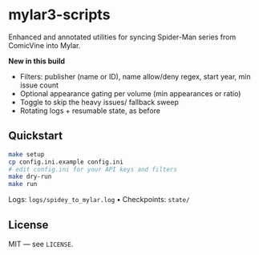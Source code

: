 # mylar3-scripts

Enhanced and annotated utilities for syncing Spider-Man series from ComicVine into Mylar.

**New in this build**
- Filters: publisher (name or ID), name allow/deny regex, start year, min issue count
- Optional appearance gating per volume (min appearances or ratio)
- Toggle to skip the heavy issues/ fallback sweep
- Rotating logs + resumable state, as before

## Quickstart

```bash
make setup
cp config.ini.example config.ini
# edit config.ini for your API keys and filters
make dry-run
make run
```

Logs: `logs/spidey_to_mylar.log` • Checkpoints: `state/`

## License
MIT — see `LICENSE`.
